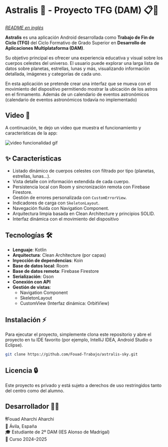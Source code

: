 # Astralis 🔭 - Proyecto TFG (DAM) 📋🚀

*[README en inglés](README_IN.md)*

**Astralis** es una aplicación Android desarrollada como **Trabajo de Fin de Ciclo (TFG)** del Ciclo
Formativo
de Grado Superior en **Desarrollo de Aplicaciones Multiplataforma (DAM)**.

Su objetivo principal es ofrecer una experiencia educativa y visual sobre los cuerpos celestes del
universo.
El usuario puede explorar una larga lista de datos sobre planetas, estrellas, lunas y más,
visualizando información detallada, imágenes y categorías de cada uno.

En esta aplicación se pretende crear una interfaz que se mueva con el movimiento del dispositivo
permitiendo mostrar la ubicación de los astros en el firmamento. Además de un calendario de eventos
astronómicos (calendario de eventos astronómicos todavía no implementado)

## Video 🎥

A continuación, te dejo un video que muestra el funcionamiento y características de la app:

![video funcionalidad  gif](https://github.com/user-attachments/assets/119b8132-9315-4e9b-b036-ecdcf61bba25)


## ✨ Características

- Listado dinámico de cuerpos celestes con filtrado por tipo (planetas, estrellas, lunas…).
- Vista detalle con información extendida de cada cuerpo.
- Persistencia local con Room y sincronización remota con Firebase Firestore.
- Gestión de errores personalizada con `CustomErrorView`.
- Indicadores de carga con `SkeletonLayout`.
- Navegación fluida con Navigation Component.
- Arquitectura limpia basada en Clean Architecture y principios SOLID.
- Interfaz dinámica con el movimiento del dispositivo

## Tecnologías 🛠️

- **Lenguaje**: Kotlin
- **Arquitectura**: Clean Architecture (por capas)
- **Inyección de dependencias**: Koin
- **Base de datos local**: Room
- **Base de datos remota**: Firebase Firestore
- **Serialización**: Gson
- **Conexión con API**
- **Gestión de vistas**:
    - Navigation Component
    - SkeletonLayout
  - CustomView (Interfaz dinámica: OrbitView)

## Instalación ⚡

Para ejecutar el proyecto, simplemente clona este repositorio y abre el proyecto en tu IDE
favorito (por ejemplo,
IntelliJ IDEA, Android Studio o Eclipse).

```bash
git clone https://github.com/Fouad-Trabajo/astralis-sky.git
```

## Licencia 🔒

Este proyecto es privado y está sujeto a derechos de uso restringidos tanto del centro como del
alumno.

## **Desarrollador 👨‍💻**

🕴️Fouad Aharchi Aharchi  
📍 Ávila, España  
🎓 Estudiante de 2º DAM (IES Alonso de Madrigal)  
📅 Curso 2024–2025
